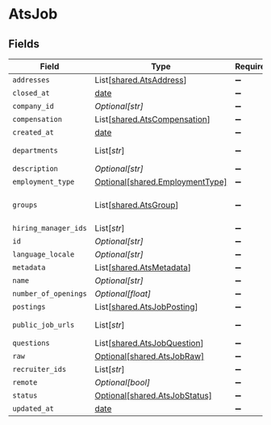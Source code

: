 # AtsJob


## Fields

| Field                                                                    | Type                                                                     | Required                                                                 | Description                                                              |
| ------------------------------------------------------------------------ | ------------------------------------------------------------------------ | ------------------------------------------------------------------------ | ------------------------------------------------------------------------ |
| `addresses`                                                              | List[[shared.AtsAddress](../../models/shared/atsaddress.md)]             | :heavy_minus_sign:                                                       | N/A                                                                      |
| `closed_at`                                                              | [date](https://docs.python.org/3/library/datetime.html#date-objects)     | :heavy_minus_sign:                                                       | N/A                                                                      |
| `company_id`                                                             | *Optional[str]*                                                          | :heavy_minus_sign:                                                       | N/A                                                                      |
| `compensation`                                                           | List[[shared.AtsCompensation](../../models/shared/atscompensation.md)]   | :heavy_minus_sign:                                                       | N/A                                                                      |
| `created_at`                                                             | [date](https://docs.python.org/3/library/datetime.html#date-objects)     | :heavy_minus_sign:                                                       | N/A                                                                      |
| `departments`                                                            | List[*str*]                                                              | :heavy_minus_sign:                                                       | @deprecated Use `groups` instead                                         |
| `description`                                                            | *Optional[str]*                                                          | :heavy_minus_sign:                                                       | N/A                                                                      |
| `employment_type`                                                        | [Optional[shared.EmploymentType]](../../models/shared/employmenttype.md) | :heavy_minus_sign:                                                       | N/A                                                                      |
| `groups`                                                                 | List[[shared.AtsGroup](../../models/shared/atsgroup.md)]                 | :heavy_minus_sign:                                                       | The departments/divisions/teams that this job belongs to                 |
| `hiring_manager_ids`                                                     | List[*str*]                                                              | :heavy_minus_sign:                                                       | N/A                                                                      |
| `id`                                                                     | *Optional[str]*                                                          | :heavy_minus_sign:                                                       | N/A                                                                      |
| `language_locale`                                                        | *Optional[str]*                                                          | :heavy_minus_sign:                                                       | N/A                                                                      |
| `metadata`                                                               | List[[shared.AtsMetadata](../../models/shared/atsmetadata.md)]           | :heavy_minus_sign:                                                       | N/A                                                                      |
| `name`                                                                   | *Optional[str]*                                                          | :heavy_minus_sign:                                                       | N/A                                                                      |
| `number_of_openings`                                                     | *Optional[float]*                                                        | :heavy_minus_sign:                                                       | N/A                                                                      |
| `postings`                                                               | List[[shared.AtsJobPosting](../../models/shared/atsjobposting.md)]       | :heavy_minus_sign:                                                       | Public job postings                                                      |
| `public_job_urls`                                                        | List[*str*]                                                              | :heavy_minus_sign:                                                       | URLs for pages containing public listings for the job                    |
| `questions`                                                              | List[[shared.AtsJobQuestion](../../models/shared/atsjobquestion.md)]     | :heavy_minus_sign:                                                       | N/A                                                                      |
| `raw`                                                                    | [Optional[shared.AtsJobRaw]](../../models/shared/atsjobraw.md)           | :heavy_minus_sign:                                                       | N/A                                                                      |
| `recruiter_ids`                                                          | List[*str*]                                                              | :heavy_minus_sign:                                                       | N/A                                                                      |
| `remote`                                                                 | *Optional[bool]*                                                         | :heavy_minus_sign:                                                       | N/A                                                                      |
| `status`                                                                 | [Optional[shared.AtsJobStatus]](../../models/shared/atsjobstatus.md)     | :heavy_minus_sign:                                                       | N/A                                                                      |
| `updated_at`                                                             | [date](https://docs.python.org/3/library/datetime.html#date-objects)     | :heavy_minus_sign:                                                       | N/A                                                                      |
